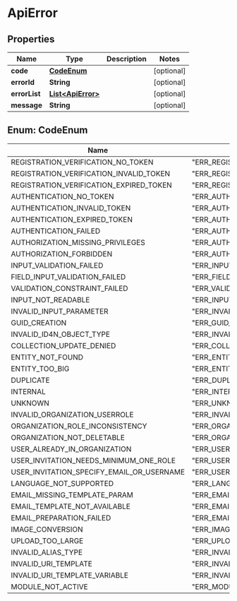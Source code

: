 
# ApiError

## Properties
Name | Type | Description | Notes
------------ | ------------- | ------------- | -------------
**code** | [**CodeEnum**](#CodeEnum) |  |  [optional]
**errorId** | **String** |  |  [optional]
**errorList** | [**List&lt;ApiError&gt;**](ApiError.md) |  |  [optional]
**message** | **String** |  |  [optional]


<a name="CodeEnum"></a>
## Enum: CodeEnum
Name | Value
---- | -----
REGISTRATION_VERIFICATION_NO_TOKEN | &quot;ERR_REGISTRATION_VERIFICATION_NO_TOKEN&quot;
REGISTRATION_VERIFICATION_INVALID_TOKEN | &quot;ERR_REGISTRATION_VERIFICATION_INVALID_TOKEN&quot;
REGISTRATION_VERIFICATION_EXPIRED_TOKEN | &quot;ERR_REGISTRATION_VERIFICATION_EXPIRED_TOKEN&quot;
AUTHENTICATION_NO_TOKEN | &quot;ERR_AUTHENTICATION_NO_TOKEN&quot;
AUTHENTICATION_INVALID_TOKEN | &quot;ERR_AUTHENTICATION_INVALID_TOKEN&quot;
AUTHENTICATION_EXPIRED_TOKEN | &quot;ERR_AUTHENTICATION_EXPIRED_TOKEN&quot;
AUTHENTICATION_FAILED | &quot;ERR_AUTHENTICATION_FAILED&quot;
AUTHORIZATION_MISSING_PRIVILEGES | &quot;ERR_AUTHORIZATION_MISSING_PRIVILEGES&quot;
AUTHORIZATION_FORBIDDEN | &quot;ERR_AUTHORIZATION_FORBIDDEN&quot;
INPUT_VALIDATION_FAILED | &quot;ERR_INPUT_VALIDATION_FAILED&quot;
FIELD_INPUT_VALIDATION_FAILED | &quot;ERR_FIELD_INPUT_VALIDATION_FAILED&quot;
VALIDATION_CONSTRAINT_FAILED | &quot;ERR_VALIDATION_CONSTRAINT_FAILED&quot;
INPUT_NOT_READABLE | &quot;ERR_INPUT_NOT_READABLE&quot;
INVALID_INPUT_PARAMETER | &quot;ERR_INVALID_INPUT_PARAMETER&quot;
GUID_CREATION | &quot;ERR_GUID_CREATION&quot;
INVALID_ID4N_OBJECT_TYPE | &quot;ERR_INVALID_ID4N_OBJECT_TYPE&quot;
COLLECTION_UPDATE_DENIED | &quot;ERR_COLLECTION_UPDATE_DENIED&quot;
ENTITY_NOT_FOUND | &quot;ERR_ENTITY_NOT_FOUND&quot;
ENTITY_TOO_BIG | &quot;ERR_ENTITY_TOO_BIG&quot;
DUPLICATE | &quot;ERR_DUPLICATE&quot;
INTERNAL | &quot;ERR_INTERNAL&quot;
UNKNOWN | &quot;ERR_UNKNOWN&quot;
INVALID_ORGANIZATION_USERROLE | &quot;ERR_INVALID_ORGANIZATION_USERROLE&quot;
ORGANIZATION_ROLE_INCONSISTENCY | &quot;ERR_ORGANIZATION_ROLE_INCONSISTENCY&quot;
ORGANIZATION_NOT_DELETABLE | &quot;ERR_ORGANIZATION_NOT_DELETABLE&quot;
USER_ALREADY_IN_ORGANIZATION | &quot;ERR_USER_ALREADY_IN_ORGANIZATION&quot;
USER_INVITATION_NEEDS_MINIMUM_ONE_ROLE | &quot;ERR_USER_INVITATION_NEEDS_MINIMUM_ONE_ROLE&quot;
USER_INVITATION_SPECIFY_EMAIL_OR_USERNAME | &quot;ERR_USER_INVITATION_SPECIFY_EMAIL_OR_USERNAME&quot;
LANGUAGE_NOT_SUPPORTED | &quot;ERR_LANGUAGE_NOT_SUPPORTED&quot;
EMAIL_MISSING_TEMPLATE_PARAM | &quot;ERR_EMAIL_MISSING_TEMPLATE_PARAM&quot;
EMAIL_TEMPLATE_NOT_AVAILABLE | &quot;ERR_EMAIL_TEMPLATE_NOT_AVAILABLE&quot;
EMAIL_PREPARATION_FAILED | &quot;ERR_EMAIL_PREPARATION_FAILED&quot;
IMAGE_CONVERSION | &quot;ERR_IMAGE_CONVERSION&quot;
UPLOAD_TOO_LARGE | &quot;ERR_UPLOAD_TOO_LARGE&quot;
INVALID_ALIAS_TYPE | &quot;ERR_INVALID_ALIAS_TYPE&quot;
INVALID_URI_TEMPLATE | &quot;ERR_INVALID_URI_TEMPLATE&quot;
INVALID_URI_TEMPLATE_VARIABLE | &quot;ERR_INVALID_URI_TEMPLATE_VARIABLE&quot;
MODULE_NOT_ACTIVE | &quot;ERR_MODULE_NOT_ACTIVE&quot;



